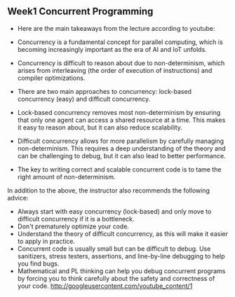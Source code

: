 ## Week1 Concurrent Programming
* Here are the main takeaways from the lecture according to youtube:

* Concurrency is a fundamental concept for parallel computing, which is becoming increasingly important as the era of AI and IoT unfolds.
* Concurrency is difficult to reason about due to non-determinism, which arises from interleaving (the order of execution of instructions) and compiler optimizations.
* There are two main approaches to concurrency: lock-based concurrency (easy) and difficult concurrency.
* Lock-based concurrency removes most non-determinism by ensuring that only one agent can access a shared resource at a time. This makes it easy to reason about, but it can also reduce scalability.
* Difficult concurrency allows for more parallelism by carefully managing non-determinism. This requires a deep understanding of the theory and can be challenging to debug, but it can also lead to better performance.
* The key to writing correct and scalable concurrent code is to tame the right amount of non-determinism.

In addition to the above, the instructor also recommends the following advice:
* Always start with easy concurrency (lock-based) and only move to difficult concurrency if it is a bottleneck.
* Don't prematurely optimize your code.
* Understand the theory of difficult concurrency, as this will make it easier to apply in practice.
* Concurrent code is usually small but can be difficult to debug. Use sanitizers, stress testers, assertions, and line-by-line debugging to help you find bugs.
* Mathematical and PL thinking can help you debug concurrent programs by forcing you to think carefully about the safety and correctness of your code.
http://googleusercontent.com/youtube_content/1
